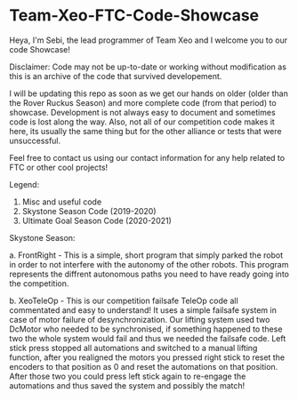 # Team-Xeo-FTC-Code-Showcase
Heya, I'm Sebi, the lead programmer of Team Xeo and I welcome you to our code Showcase!

Disclaimer: Code may not be up-to-date or working without modification as this is an archive of the code that survived developement. 

I will be updating this repo as soon as we get our hands on older (older than the Rover Ruckus Season) and more complete code (from that period) to showcase. Development is not always easy to document and sometimes code is lost along the way. Also, not all of our competition code makes it here, its usually the same thing but for the other alliance or tests that were unsuccessful.

Feel free to contact us using our contact information for any help related to FTC or other cool projects!

Legend:
1. Misc and useful code
2. Skystone Season Code (2019-2020)
3. Ultimate Goal Season Code (2020-2021)

Skystone Season:
  
  a. FrontRight - This is a simple, short program that simply parked the robot in order to not interfere with the autonomy of the other robots. This program represents the diffrent autonomous paths you need to have ready going into the competition.
  
  b. XeoTeleOp - This is our competition failsafe TeleOp code all commentated and easy to understand! It uses a simple failsafe system in case of motor failure of desynchronization. Our lifting system used two DcMotor who needed to be synchronised, if something happened to these two the whole system would fail and thus we needed the failsafe code. Left stick press stopped all automations and switched to a manual lifting function, after you realigned the motors you pressed right stick to reset the encoders to that position as 0 and reset the automations on that position. After those two you could press left stick again to re-engage the automations and thus saved the system and possibly the match!
